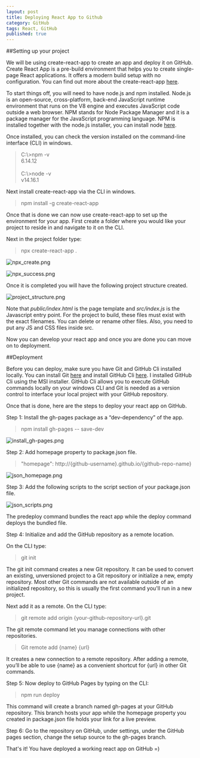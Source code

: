 ```yaml
---
layout: post
title: Deploying React App to Github
category: GitHub
tags: React, GitHub
published: true
---
```


##Setting up your project

We will be using create-react-app to create an app and deploy it on GitHub. Create React App is a pre-build environment that helps you to create single-page React applications. It offers a modern build setup with no configuration.
You can find out more about the create-react-app [here](https://create-react-app.dev/docs/getting-started).

To start things off, you will need to have node.js and npm installed.
Node.js is an open-source, cross-platform, back-end JavaScript runtime environment that runs on the V8 engine and executes JavaScript code outside a web browser. NPM stands for Node Package Manager and it is a package manager for the JavaScript programming language. NPM is installed together with the node.js installer, you can install node [here](https://nodejs.org/en/).

Once installed, you can check the version installed on the command-line interface (CLI) in windows.

> C:\\>npm -v <br/>
> 6.14.12 <br><br/>
> C:\\>node -v <br/>
> v14.16.1

Next install create-react-app via the CLI in windows.

> npm install -g create-react-app

Once that is done we can now use create-react-app to set up the environment for your app.
First create a folder where you would like your project to reside in and navigate to it on the CLI.

Next in the project folder type:
> npx create-react-app <name of app>.

![npx_create.png]({{site.baseurl}}/images/React_on_GitHub/npx_create.png)

![npx_success.png]({{site.baseurl}}/images/React_on_GitHub/npx_success.png)

Once it is completed you will have the following project structure created.

![project_structure.png]({{site.baseurl}}/images/React_on_GitHub/project_structure.png)

Note that <i>public/index.html</i> is the page template and <i>src/index.js</i> is the Javascript entry point. For the project to build, these files must exist with the exact filenames. You can delete or rename other files. Also, you need to put any JS and CSS files inside src.

Now you can develop your react app and once you are done you can move on to deployment.

##Deployment

Before you can deploy, make sure you have Git and GitHub Cli installed locally. You can install Git [here](https://git-scm.com/) and install GitHub Cli [here](https://github.com/cli/cli). I installed GitHub Cli using the MSI installer. GitHub Cli allows you to execute GitHub commands locally on your windows CLI and Git is needed as a version control to interface your local project with your GitHub repository.

Once that is done, here are the steps to deploy your react app on GitHub.

Step 1:
Install the gh-pages package as a “dev-dependency” of the app.
> npm install gh-pages -- save-dev

![install_gh-pages.png]({{site.baseurl}}/images/React_on_GitHub/install_gh-pages.png)

Step 2:
Add homepage property to package.json file.
> "homepage": http://{github-username}.github.io/{github-repo-name}

![json_homepage.png]({{site.baseurl}}/images/React_on_GitHub/json_homepage.png)

Step 3:
Add the following scripts to the script section of your package.json file.

![json_scripts.png]({{site.baseurl}}/images/React_on_GitHub/json_scripts.png)

The predeploy command bundles the react app while the deploy command deploys the bundled file.

Step 4:
Initialize and add the GitHub repository as a remote location.

On the CLI type:
>git init

The git init command creates a new Git repository. It can be used to convert an existing, unversioned project to a Git repository or initialize a new, empty repository. Most other Git commands are not available outside of an initialized repository, so this is usually the first command you'll run in a new project.

Next add it as a remote. On the CLI type:
>git remote add origin {your-github-repository-url}.git

The git remote command let you manage connections with other repositories.
>Git remote add {name} {url}

It creates a new connection to a remote repository. After adding a remote, you’ll be able to use {name} as a convenient shortcut for {url} in other Git commands.

Step 5:
Now deploy to GitHub Pages by typing on the CLI:
> npm run deploy

This command will create a branch named gh-pages at your GitHub repository. This branch hosts your app while the homepage property you created in package.json file holds your link for a live preview.

Step 6:
Go to the repository on GitHub, under settings, under the GitHub pages section, change the setup source to the gh-pages branch.

That's it! You have deployed a working react app on GitHub =)
